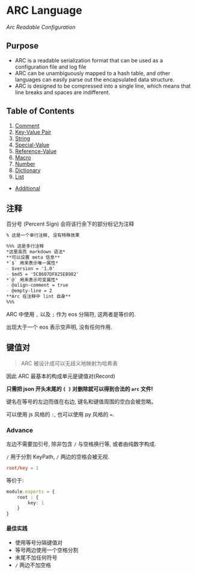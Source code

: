 ARC Language
========================================================================================================================
*Arc Readable Configuration*

Purpose
------------------------------------------------------------------------------------------------------------------------

- ARC is a readable serialization format that can be used as a configuration file and log file
- ARC can be unambiguously mapped to a hash table, and other languages can easily parse out the encapsulated data structure.
- ARC is designed to be compressed into a single line, which means that line breaks and spaces are indifferent.

Table of Contents
------------------------------------------------------------------------------------------------------------------------
1. [Comment](#standard-comment)
2. [Key-Value Pair](#standard-record)
3. [String](#standard-string)
4. [Special-Value](#standard-special-value)
5. [Reference-Value](#standard-reference-value)
6. [Macro](#standard-macro)
7. [Number](#standard-number)
8. [Dictionary](#standard-dict)
9. [List](#standard-list)
- [Additional](./addition.md)



注释 <a id="standard-comment">&nbsp;</a>
------------------------------------------------------------------------------------------------------------------------

百分号 (Percent Sign) 会将该行余下的部分标记为注释

```md
% 这是一个单行注释, 没有特殊效果

%%% 这是多行注释
*这里高亮 markdown 语法*
**可以设置 meta 信息**
*`$` 用来表示唯一属性*
- $version = '1.0'
- $md5 = '5C8607DF825EB982'
*`@` 用来表示可变属性*
- @align-comment = true
- @empty-line = 2
**Arc 在注释中 lint 自身**
%%%
```

ARC 中使用 `,` 以及 `;` 作为 eos 分隔符, 这两者是等价的.

出现大于一个 eos 表示空声明, 没有任何作用.



键值对<a id="standard-record">&nbsp;</a>
------------------------------------------------------------------------------------------------------------------------

> ARC 被设计成可以无歧义地映射为哈希表

因此 ARC 最基本的构成单元是键值对(Record)

**只需把 json 开头末尾的 `{ }` 对删除就可以得到合法的 `arc` 文件!**

键名在等号的左边而值在右边, 键名和键值周围的空白会被忽略。

可以使用 js 风格的 `:`, 也可以使用 py 风格的 `=`.

### Advance

左边不需要加引号, 除非包含 `/` 与空格换行等, 或者由纯数字构成.

`/` 用于分割 KeyPath, `/` 两边的空格会被无视.

```toml
root/key = 1
```

等价于:

```ts
module.exports = {
    root : {
        key: 1
    }
}
```

#### 最佳实践
- 使用等号分隔键值对
- 等号两边使用一个空格分割
- 末尾不加任何符号
- `/` 两边不加空格



